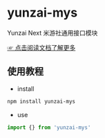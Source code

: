 # yunzai-mys

Yunzai Next 米游社通用接口模块

[☞ 点击阅读文档了解更多](https://yunzai-org.github.io/docs/)

## 使用教程

- install

```sh
npm install yunzai-mys
```

- use

```ts
import {} from 'yunzai-mys'
```
